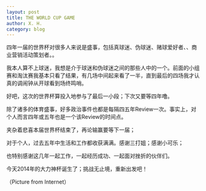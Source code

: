 ```yaml
---
layout: post
title: THE WORLD CUP GAME
author: X. H.
category: blog
---
```


四年一届的世界杯对很多人来说是盛事，包括真球迷、伪球迷、赌球爱好者、、商业营销活动策划者。。

我本人算不上球迷，我想是介于球迷和伪球迷之间的那些人中的一个。前面的小组赛和淘汰赛我基本只看了结果，有几场中间起来看了一半，直到最后的四场我才认真的调闹钟从开球看到场终鸣哨。

好吧，这次的世界杯算投入地参与了最后一小段；下次又要等四年噜。

除了诸多的体育盛事，好多政治事件也都是每隔四五年Review一次。事实上，对个人而言四年或五年也是一个该Review的时间点。

夹杂着悲喜本届世界杯结束了，再论输赢要等下一届；

对于个人，过去五年中生活和工作都收获满满。感谢三打姐；感谢小可乐；

也特别感谢这几年一起工作，一起经历成功、一起面对挫折的伙伴们。

今天2014年的大力神杯诞生了；挑战无止境，重新出发吧！

（Picture from Internet）
